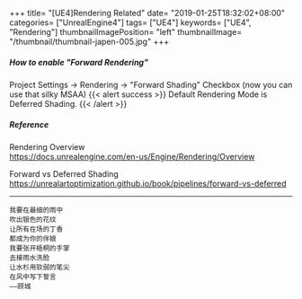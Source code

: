 +++
title= "[UE4]Rendering Related"
date= "2019-01-25T18:32:02+08:00"
categories= ["UnrealEngine4"]
tags= ["UE4"]
keywords= ["UE4", "Rendering"]
thumbnailImagePosition= "left"
thumbnailImage= "/thumbnail/thumbnail-japen-005.jpg"
+++

##### How to enable "Forward Rendering"

<!--more-->

Project Settings -> Rendering -> "Forward Shading" Checkbox (now you can use that silky MSAA)
{{< alert success >}}
Default Rendering Mode is Deferred Shading.
{{< /alert >}}

##### Reference

Rendering Overview  
https://docs.unrealengine.com/en-us/Engine/Rendering/Overview

Forward vs Deferred Shading  
https://unrealartoptimization.github.io/book/pipelines/forward-vs-deferred


***
`我要在最细的雨中`  
`吹出银色的花纹`  
`让所有在场的丁香`  
`都成为你的伴娘`  
`我要张开梧桐的手掌`  
`去接雨水洗脸`  
`让水杉用软弱的笔尖`  
`在风中写下誓言`  
`——顾城`
